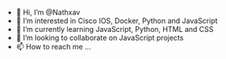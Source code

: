 - 👋 Hi, I’m @Nathxav
- 👀 I’m interested in Cisco IOS, Docker, Python and JavaScript
- 🌱 I’m currently learning JavaScript, Python, HTML and CSS
- 💞️ I’m looking to collaborate on JavaScript projects 
- 📫 How to reach me ...

<!---
Nathxav/Nathxav is a ✨ special ✨ repository because its `README.md` (this file) appears on your GitHub profile.
You can click the Preview link to take a look at your changes.
--->

